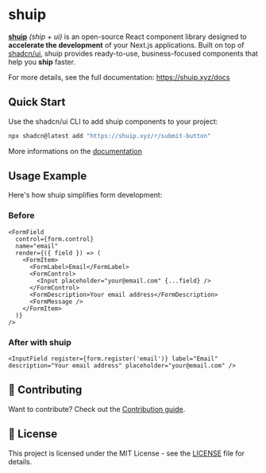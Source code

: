 # shuip

[**shuip**](https://shuip.xyz) _(ship + ui)_ is an open-source React component library designed to **accelerate the development** of your Next.js applications. Built on top of [shadcn/ui](https://ui.shadcn.com), shuip provides ready-to-use, business-focused components that help you **ship** faster.

For more details, see the full documentation: https://shuip.xyz/docs

## Quick Start

Use the shadcn/ui CLI to add shuip components to your project:

```bash
npx shadcn@latest add "https://shuip.xyz/r/submit-button"
```

More informations on the [documentation](https://shuip.xyz/docs/installation)

## Usage Example

Here's how shuip simplifies form development:

### Before
```tsx
<FormField
  control={form.control}
  name="email"
  render={({ field }) => (
    <FormItem>
      <FormLabel>Email</FormLabel>
      <FormControl>
        <Input placeholder="your@email.com" {...field} />
      </FormControl>
      <FormDescription>Your email address</FormDescription>
      <FormMessage />
    </FormItem>
  )}
/>
```

### After with shuip
```tsx
<InputField register={form.register('email')} label="Email" description="Your email address" placeholder="your@email.com" />
```

## 🤝 Contributing

Want to contribute? Check out the [Contribution guide](https://shuip.xyz/docs/contribution).

## 📄 License

This project is licensed under the MIT License - see the [LICENSE](LICENSE) file for details.
